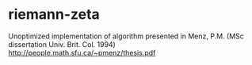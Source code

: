 # riemann-zeta
Unoptimized implementation of algorithm presented in Menz, P.M. (MSc dissertation Univ. Brit. Col. 1994)
http://people.math.sfu.ca/~pmenz/thesis.pdf
